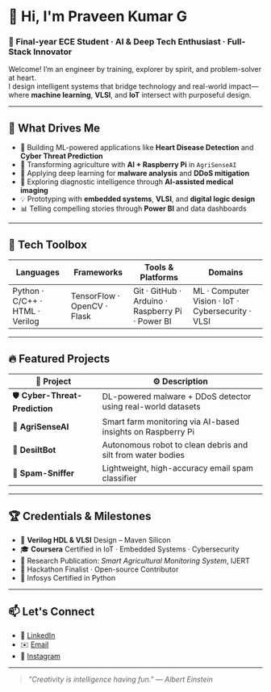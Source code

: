 # 👋 Hi, I'm Praveen Kumar G  
### 🧠 Final-year ECE Student · AI & Deep Tech Enthusiast · Full-Stack Innovator  

Welcome! I’m an engineer by training, explorer by spirit, and problem-solver at heart.  
I design intelligent systems that bridge technology and real-world impact—where **machine learning**, **VLSI**, and **IoT** intersect with purposeful design.

---

## 🚀 What Drives Me
- 🤖 Building ML-powered applications like **Heart Disease Detection** and **Cyber Threat Prediction**  
- 🌱 Transforming agriculture with **AI + Raspberry Pi** in `AgriSenseAI`  
- 🔐 Applying deep learning for **malware analysis** and **DDoS mitigation**  
- 🧠 Exploring diagnostic intelligence through **AI-assisted medical imaging**  
- 💡 Prototyping with **embedded systems**, **VLSI**, and **digital logic design**  
- 📊 Telling compelling stories through **Power BI** and data dashboards

---

## 💼 Tech Toolbox  
| Languages | Frameworks | Tools & Platforms | Domains |
|----------|------------|-------------------|---------|
| Python · C/C++ · HTML · Verilog | TensorFlow · OpenCV · Flask | Git · GitHub · Arduino · Raspberry Pi · Power BI | ML · Computer Vision · IoT · Cybersecurity · VLSI |

---

## 🔥 Featured Projects  
| 🚀 Project | ⚙️ Description |
|-----------|---------------|
| 🛡️ **Cyber-Threat-Prediction** | DL-powered malware + DDoS detector using real-world datasets |
| 🌿 **AgriSenseAI** | Smart farm monitoring via AI-based insights on Raspberry Pi |
| 🧹 **DesiltBot** | Autonomous robot to clean debris and silt from water bodies |
| 📮 **Spam-Sniffer** | Lightweight, high-accuracy email spam classifier |

---

## 🏆 Credentials & Milestones  
- 🥇 **Verilog HDL & VLSI** Design – Maven Silicon  
- 🎓 **Coursera** Certified in IoT · Embedded Systems · Cybersecurity  
- 📰 Research Publication: *Smart Agricultural Monitoring System*, IJERT  
- 🏁 Hackathon Finalist · Open-source Contributor  
- 🐍 Infosys Certified in Python  

---

## 📫 Let's Connect  
- 💼 [LinkedIn](https://www.linkedin.com/in/praveen4942)  
- ✉️ [Email](mailto:gpraveenkumar2005@gmail.com)  
- 📸 [Instagram](https://www.instagram.com/6926.praveen)

---

> *"Creativity is intelligence having fun." — Albert Einstein*

<!-- README by Praveen Kumar G · Profile: github.com/praveen4942 -->
